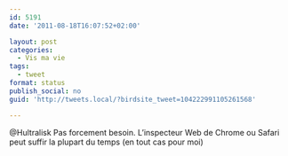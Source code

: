 ```yaml
---
id: 5191
date: '2011-08-18T16:07:52+02:00'

layout: post
categories:
  - Vis ma vie
tags:
  - tweet
format: status
publish_social: no
guid: 'http://tweets.local/?birdsite_tweet=104222991105261568'

---
```


@Hultralisk Pas forcement besoin. L’inspecteur Web de Chrome ou Safari peut suffir la plupart du temps (en tout cas pour moi)